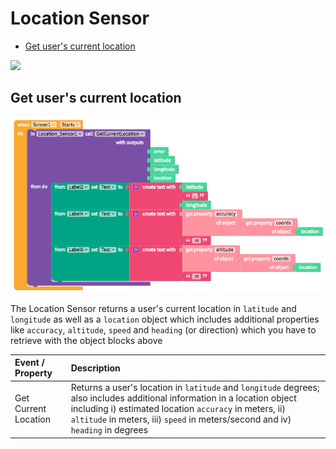 # Location Sensor

* [Get user's current location](location-sensor.md#get-users-current-location-and-other-related-information)

![](../../../../.gitbook/assets/location-sensor-fig-1.png)

## Get user's current location

![](../../../../.gitbook/assets/location-sensor-fig-2.png)

The Location Sensor returns a user's current location in `latitude` and `longitude` as well as a `location` object which includes additional properties like `accuracy`, `altitude`, `speed` and `heading` \(or direction\) which you have to retrieve with the object blocks above

| Event / Property | Description |
| :--- | :--- |
| Get Current Location | Returns a user's location in  `latitude` and `longitude` degrees; also includes additional information in a location object including i\) estimated location `accuracy` in meters,  ii\) `altitude` in meters, iii\)  `speed` in meters/second and iv\) `heading` in degrees |

